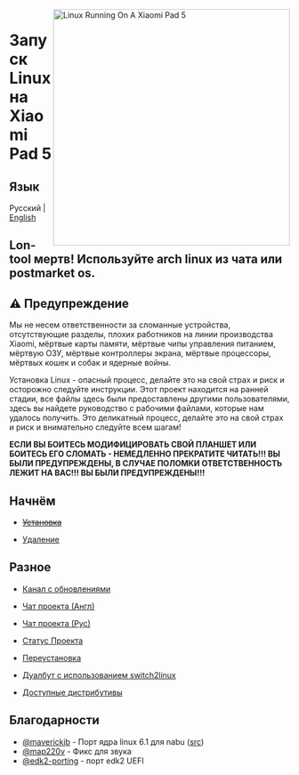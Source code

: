 <img align="right" src="./assets/nabu.png" width="425" alt="Linux Running On A Xiaomi Pad 5">

# Запуск Linux на Xiaomi Pad 5

## Язык

Русский | [English](README.md)

## Lon-tool мертв! Используйте arch linux из чата или postmarket os.

## ⚠️ Предупреждение

Мы не несем ответственности за сломанные устройства, отсутствующие разделы, плохих работников на линии производства Xiaomi, мёртвые карты памяти, мёртвые чипы управления питанием, мёртвую ОЗУ, мёртвые контроллеры экрана, мёртвые процессоры, мёртвых кошек и собак и ядерные войны.

Установка Linux - опасный процесс, делайте это на свой страх и риск и осторожно следуйте инструкции.
Этот проект находится на ранней стадии, все файлы здесь были предоставлены другими пользователями, здесь вы найдете руководство с рабочими файлами, которые нам удалось получить. Это деликатный процесс, делайте это на свой страх и риск и внимательно следуйте всем шагам!

**ЕСЛИ ВЫ БОИТЕСЬ МОДИФИЦИРОВАТЬ СВОЙ ПЛАНШЕТ ИЛИ БОИТЕСЬ ЕГО СЛОМАТЬ - НЕМЕДЛЕННО ПРЕКРАТИТЕ ЧИТАТЬ!!! ВЫ БЫЛИ ПРЕДУПРЕЖДЕНЫ, В СЛУЧАЕ ПОЛОМКИ ОТВЕТСТВЕННОСТЬ ЛЕЖИТ НА ВАС!!! ВЫ БЫЛИ ПРЕДУПРЕЖДЕНЫ!!!**

## Начнём

- [~~Установка~~](guide/Russian/prepare-ru.md)

- [Удаление](guide/Russian/uninstall-ru.md)

## Разное

- [Канал с обновлениями](https://s.tx0.su/lonup)

- [Чат проекта (Англ)](https://s.tx0.su/lonchat)

- [Чат проекта (Рус)](https://s.tx0.su/lonchatru)

- [Статус Проекта](guide/Russian/status-ru.md)

- [Переустановка](guide/Russian/reinstall-ru.md)

- [Дуалбут с использованием switch2linux](guide/English/linuxswitch-en.md)

- [Доступные дистрибутивы](https://timoxa0.su/?dir=share/nabu/images/latest/latest)

## Благодарности

- [@maverickjb](https://github.com/maverickjb) - Порт ядра linux 6.1 для nabu ([src](https://github.com/maverickjb/linux-6.1.10))
- [@map220v](https://github.com/map220v/) - Фикс для звука
- [@edk2-porting](https://github.com/edk2-porting) - порт edk2 UEFI
